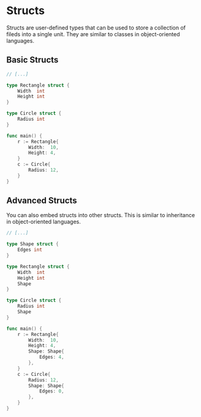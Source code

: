 # Structs

Structs are user-defined types that can be used to store a collection of fileds into a single unit. They are similar to classes in object-oriented languages.

## Basic Structs

```go
// [...]

type Rectangle struct {
	Width  int
	Height int
}

type Circle struct {
	Radius int
}

func main() {
	r := Rectangle{
		Width:  10,
		Height: 4,
	}
	c := Circle{
		Radius: 12,
	}
}
```

## Advanced Structs

You can also embed structs into other structs. This is similar to inheritance in object-oriented languages.

```go
// [...]

type Shape struct {
	Edges int
}

type Rectangle struct {
	Width  int
	Height int
	Shape
}

type Circle struct {
	Radius int
	Shape
}

func main() {
	r := Rectangle{
		Width:  10,
		Height: 4,
		Shape: Shape{
			Edges: 4,
		},
	}
	c := Circle{
		Radius: 12,
		Shape: Shape{
			Edges: 0,
		},
	}
}
```
